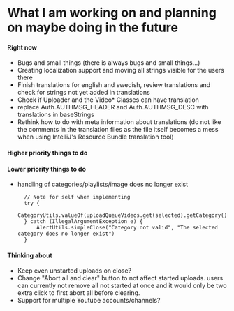 # What I am working on and planning on maybe doing in the future

#### Right now
- Bugs and small things (there is always bugs and small things...)
- Creating localization support and moving all strings visible for the
users there
- Finish translations for english and swedish, review translations
and check for strings not yet added in translations
- Check if Uploader and the Video* Classes can have translation
- replace Auth.AUTHMSG_HEADER and Auth.AUTHMSG_DESC with translations
in baseStrings
- Rethink how to do with meta information about translations (do not
like the comments in the translation files as the file itself becomes a
mess when using IntelliJ's Resource Bundle translation tool)

#### Higher priority things to do

#### Lower priority things to do
- handling of categories/playlists/image does no longer exist

        // Note for self when implementing
        try {
            CategoryUtils.valueOf(uploadQueueVideos.get(selected).getCategory());
        } catch (IllegalArgumentException e) {
            AlertUtils.simpleClose("Category not valid", "The selected category does no longer exist")
        }

#### Thinking about
- Keep even unstarted uploads on close?
- Change "Abort all and clear" button to not affect started uploads.
users can currently not remove all not started at once and it would
only be two extra click to first abort all before clearing.
- Support for multiple Youtube accounts/channels?